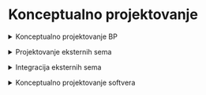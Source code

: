# Konceptualno projektovanje

<details>
  <summary> Konceptualno projektovanje BP </summary><br>
  
<details>
  <summary> Uvod </summary><br>
  
![image](https://user-images.githubusercontent.com/45834270/108833153-b5defc80-75cc-11eb-9dae-990d42e94b14.png)

<br></details>

## Pristupi projektovanja 

<details>
  <summary> Direktni </summary><br>
  
![image](https://user-images.githubusercontent.com/45834270/108833539-4289ba80-75cd-11eb-937b-65f90d1ed9a0.png)

<br></details>

<details>
  <summary> Postupna integracija </summary><br>
  
![image](https://user-images.githubusercontent.com/45834270/108833661-6d740e80-75cd-11eb-847a-ee96e8657e85.png)

<br></details>

<br></details>

<details>
  <summary> Projektovanje eksternih sema </summary><br>
  
<details>
  <summary> Uvod </summary><br>
  
  - Iterativni postupak gde je dolazak do potrebnog nivoa detalja u projektu,sacinjen od vise
prolaza
  - Moze se realizovati kao
    - postupak s vrha ka dnu (“**top-down**”)
    - postupak s dna ka vrhu (“**bottom-up**”)
    - **kombinacija** prethodna dva postupka
  - Ulazne specifikacije postupka
    - **specifikacije korisničkih zahteva**
    - **specifikacije arhitekture razvijanog IS**
      - model funkcionalne strukture IS - business architecture viewpoint
      - model toka podataka IS - data architecture viewpoint

<br></details>
  

<details>
  <summary> Top-down </summary><br>
  
![image](https://user-images.githubusercontent.com/45834270/108835754-35ba9600-75d0-11eb-9244-333a6fe0daf2.png)

![image](https://user-images.githubusercontent.com/45834270/108835824-508d0a80-75d0-11eb-98b3-7f7d4a1dd44e.png)

![image](https://user-images.githubusercontent.com/45834270/108836199-da3cd800-75d0-11eb-95f7-cbef041d5eb5.png)


<br></details>

<br></details>

<details>
  <summary> Integracija eksternih sema </summary><br>
  
<details>
  <summary> Uvod </summary><br>

![image](https://user-images.githubusercontent.com/45834270/108849066-09a81080-75e2-11eb-80aa-f29cf711b793.png)

<br></details>


<details>
  <summary> Tipovi kolizija </summary><br>
  
![image](https://user-images.githubusercontent.com/45834270/108849670-baaeab00-75e2-11eb-8cfe-769755977848.png)

![image](https://user-images.githubusercontent.com/45834270/108849695-c26e4f80-75e2-11eb-949e-49878bed464a.png)

<br></details>


<br></details>

<details>
  <summary> Konceptualno projektovanje softvera </summary><br>
  
<details>
  <summary> Aktivnosti </summary><br>
  
![image](https://user-images.githubusercontent.com/45834270/108857285-3a407800-75eb-11eb-9d92-f0c1334f9258.png)

<br></details>

<details>
  <summary> Transakcija </summary><br>
  
![image](https://user-images.githubusercontent.com/45834270/108857388-5512ec80-75eb-11eb-91bd-6fb9131c86b5.png)

![image](https://user-images.githubusercontent.com/45834270/108857415-5ba16400-75eb-11eb-8956-8ec7af06f071.png)

![image](https://user-images.githubusercontent.com/45834270/108857454-652acc00-75eb-11eb-8c5c-d0641bfcf935.png)

![image](https://user-images.githubusercontent.com/45834270/108857501-7247bb00-75eb-11eb-9ebf-f820c893a2a9.png)

<br></details>

<details>
  <summary> Aplikacija </summary><br>
  
![image](https://user-images.githubusercontent.com/45834270/108857619-90adb680-75eb-11eb-9d8d-3d52b773f6ae.png)

![image](https://user-images.githubusercontent.com/45834270/108857654-97d4c480-75eb-11eb-9f8e-11e9a59d941e.png)

<br></details>

<br></details>
